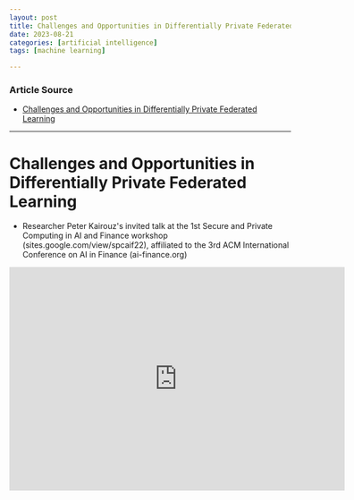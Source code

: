 ```yaml
---
layout: post
title: Challenges and Opportunities in Differentially Private Federated Learning
date: 2023-08-21
categories: [artificial intelligence]
tags: [machine learning]

---
```


### Article Source

* [Challenges and Opportunities in Differentially Private Federated Learning](https://www.youtube.com/watch?v=nuKdcF07oJc)

---

# Challenges and Opportunities in Differentially Private Federated Learning

* Researcher Peter Kairouz's invited talk at the 1st Secure and Private Computing in AI and Finance workshop (sites.google.com/view/spcaif22), affiliated to the 3rd ACM International Conference on AI in Finance (ai-finance.org)

<iframe width="600" height="400" src="https://www.youtube.com/embed/nuKdcF07oJc" title="YouTube video player" frameborder="0" allow="accelerometer; autoplay; clipboard-write; encrypted-media; gyroscope; picture-in-picture; web-share" allowfullscreen></iframe>